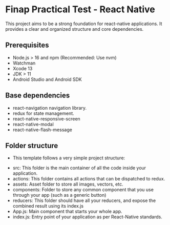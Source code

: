 # Finap Practical Test - React Native

This project aims to be a strong foundation for react-native applications. It provides a clear and organized structure and core dependencies.

## Prerequisites 

+ Node.js > 16 and npm (Recommended: Use nvm)
+ Watchman
+ Xcode 13
+ JDK > 11
+ Android Studio and Android SDK

## Base dependencies

+ react-navigation navigation library.
+ redux for state management.
+ react-native-responsive-screen
+ react-native-modal
+ react-native-flash-message

## Folder structure

+ This template follows a very simple project structure:

- src: This folder is the main container of all the code inside your application.
- actions: This folder contains all actions that can be dispatched to redux.
- assets: Asset folder to store all images, vectors, etc.
- components: Folder to store any common component that you use through your app (such as a generic button)
- reducers: This folder should have all your reducers, and expose the combined result using its index.js
- App.js: Main component that starts your whole app.
- index.js: Entry point of your application as per React-Native standards.
